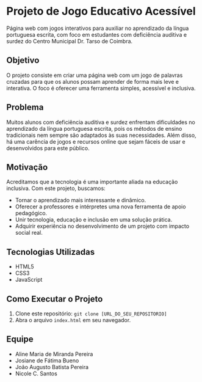 
# Projeto de Jogo Educativo Acessível

Página web com jogos interativos para auxiliar no aprendizado da língua portuguesa escrita, com foco em estudantes com deficiência auditiva e surdez do Centro Municipal Dr. Tarso de Coimbra.

## Objetivo

O projeto consiste em criar uma página web com um jogo de palavras cruzadas para que os alunos possam aprender de forma mais leve e interativa. O foco é oferecer uma ferramenta simples, acessível e inclusiva.

## Problema

Muitos alunos com deficiência auditiva e surdez enfrentam dificuldades no aprendizado da língua portuguesa escrita, pois os métodos de ensino tradicionais nem sempre são adaptados às suas necessidades. Além disso, há uma carência de jogos e recursos online que sejam fáceis de usar e desenvolvidos para este público.

## Motivação

Acreditamos que a tecnologia é uma importante aliada na educação inclusiva. Com este projeto, buscamos:
- Tornar o aprendizado mais interessante e dinâmico.
- Oferecer a professores e intérpretes uma nova ferramenta de apoio pedagógico.
- Unir tecnologia, educação e inclusão em uma solução prática.
- Adquirir experiência no desenvolvimento de um projeto com impacto social real.

## Tecnologias Utilizadas

* HTML5
* CSS3
* JavaScript

## Como Executar o Projeto

1. Clone este repositório: `git clone [URL_DO_SEU_REPOSITORIO]`
2. Abra o arquivo `index.html` em seu navegador.

## Equipe

* Aline Maria de Miranda Pereira
* Josiane de Fátima Bueno
* João Augusto Batista Pereira
* Nicole C. Santos
